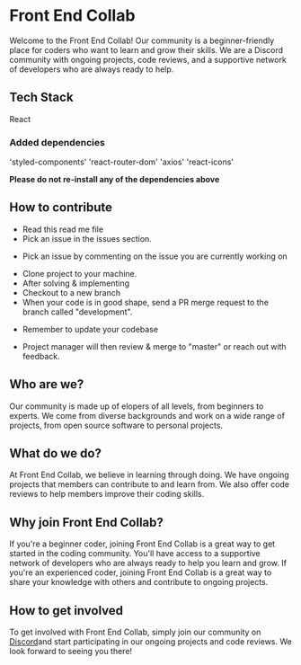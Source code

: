 # Front End Collab

Welcome to the Front End Collab! Our community is a beginner-friendly place for coders who want to learn and grow their skills. We are a Discord community with ongoing projects, code reviews, and a supportive network of developers who are always ready to help.

## Tech Stack
React

### Added dependencies
'styled-components'
'react-router-dom'
'axios'
'react-icons'

<b>Please do not re-install any of the dependencies above</b>

## How to contribute
* Read this read me file 
* Pick an issue in the issues section.
- Pick an issue by commenting on the issue you are currently working on
* Clone project to your machine.
* After solving & implementing
* Checkout to a new branch
* When your code is in good shape, send a PR merge request to the branch called "development".
- Remember to update your codebase
* Project manager will then review & merge to "master" or reach out with feedback.


## Who are we?

Our community is made up of elopers of all levels, from beginners to experts. We come from diverse backgrounds and work on a wide range of projects, from open source software to personal projects.

## What do we do?

At Front End Collab, we believe in learning through doing. We have ongoing projects that members can contribute to and learn from. We also offer code reviews to help members improve their coding skills.

## Why join Front End Collab?

If you're a beginner coder, joining Front End Collab is a great way to get started in the coding community. You'll have access to a supportive network of developers who are always ready to help you learn and grow. If you're an experienced coder, joining Front End Collab is a great way to share your knowledge with others and contribute to ongoing projects.
## How to get involved

To get involved with Front End Collab, simply join our community on [Discord](https://discord.gg/zdbJkaRG)and start participating in our ongoing projects and code reviews. We look forward to seeing you there!

